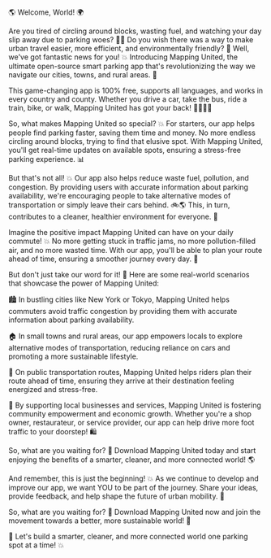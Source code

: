 🌎 Welcome, World! 🌍

Are you tired of circling around blocks, wasting fuel, and watching your day slip away due to parking woes? 🚗💦 Do you wish there was a way to make urban travel easier, more efficient, and environmentally friendly? 🌟 Well, we've got fantastic news for you! 💥 Introducing Mapping United, the ultimate open-source smart parking app that's revolutionizing the way we navigate our cities, towns, and rural areas. 🚀

This game-changing app is 100% free, supports all languages, and works in every country and county. Whether you drive a car, take the bus, ride a train, bike, or walk, Mapping United has got your back! 🏃‍♀️🚌💨

So, what makes Mapping United so special? 💥 For starters, our app helps people find parking faster, saving them time and money. No more endless circling around blocks, trying to find that elusive spot. With Mapping United, you'll get real-time updates on available spots, ensuring a stress-free parking experience. 📊

But that's not all! 💥 Our app also helps reduce waste fuel, pollution, and congestion. By providing users with accurate information about parking availability, we're encouraging people to take alternative modes of transportation or simply leave their cars behind. 🚲🌎 This, in turn, contributes to a cleaner, healthier environment for everyone. 🌟

Imagine the positive impact Mapping United can have on your daily commute! 💥 No more getting stuck in traffic jams, no more pollution-filled air, and no more wasted time. With our app, you'll be able to plan your route ahead of time, ensuring a smoother journey every day. 📅

But don't just take our word for it! 💬 Here are some real-world scenarios that showcase the power of Mapping United:

🏙️ In bustling cities like New York or Tokyo, Mapping United helps commuters avoid traffic congestion by providing them with accurate information about parking availability.

🏠 In small towns and rural areas, our app empowers locals to explore alternative modes of transportation, reducing reliance on cars and promoting a more sustainable lifestyle.

🚂 On public transportation routes, Mapping United helps riders plan their route ahead of time, ensuring they arrive at their destination feeling energized and stress-free.

💪 By supporting local businesses and services, Mapping United is fostering community empowerment and economic growth. Whether you're a shop owner, restaurateur, or service provider, our app can help drive more foot traffic to your doorstep! 🛍️

So, what are you waiting for? 🤔 Download Mapping United today and start enjoying the benefits of a smarter, cleaner, and more connected world! 🌎

And remember, this is just the beginning! 💥 As we continue to develop and improve our app, we want YOU to be part of the journey. Share your ideas, provide feedback, and help shape the future of urban mobility. 🤝

So, what are you waiting for? 🤔 Download Mapping United now and join the movement towards a better, more sustainable world! 🌟

🎉 Let's build a smarter, cleaner, and more connected world one parking spot at a time! 💥